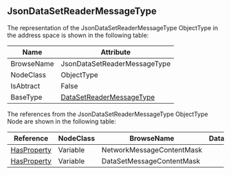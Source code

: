<!-- objecttype -->
## JsonDataSetReaderMessageType
The representation of the JsonDataSetReaderMessageType ObjectType in the address space is shown in the following table:  

|Name|Attribute|
|---|---|
|BrowseName|JsonDataSetReaderMessageType|
|NodeClass|ObjectType|
|IsAbtract|False|
|BaseType|[DataSetReaderMessageType](../../../Part14/ObjectTypes/DataSetReaderMessageType/readme.md)|

The references from the JsonDataSetReaderMessageType ObjectType Node are shown in the following table:  

|Reference|NodeClass|BrowseName|DataType|TypeDefinition|ModellingRule|
|---|---|---|---|---|---|
|[HasProperty](../../../Part3/ReferenceTypes/HasProperty/readme.md)|Variable|NetworkMessageContentMask||[PropertyType](../../Part5/VariableTypes/PropertyType/readme.md)|[Mandatory](../../Objects/Mandatory/readme.md)|
|[HasProperty](../../../Part3/ReferenceTypes/HasProperty/readme.md)|Variable|DataSetMessageContentMask||[PropertyType](../../Part5/VariableTypes/PropertyType/readme.md)|[Mandatory](../../Objects/Mandatory/readme.md)|

